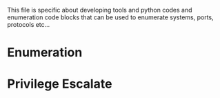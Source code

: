 This file is specific about developing tools and python codes and enumeration code blocks that can be used to enumerate systems, ports, protocols etc...

# Enumeration



# Privilege Escalate
